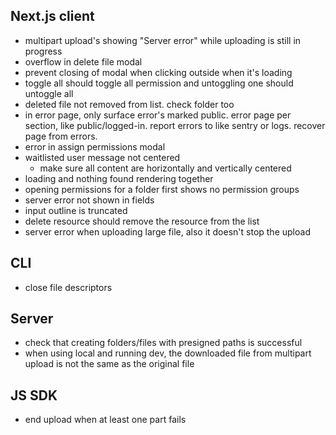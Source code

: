 ## Next.js client

- multipart upload's showing "Server error" while uploading is still in progress
- overflow in delete file modal
- prevent closing of modal when clicking outside when it's loading
- toggle all should toggle all permission and untoggling one should untoggle all
- deleted file not removed from list. check folder too
- in error page, only surface error's marked public. error page per section,
  like public/logged-in. report errors to like sentry or logs. recover page from errors.
- error in assign permissions modal
- waitlisted user message not centered
  - make sure all content are horizontally and vertically centered
- loading and nothing found rendering together
- opening permissions for a folder first shows no permission groups
- server error not shown in fields
- input outline is truncated
- delete resource should remove the resource from the list
- server error when uploading large file, also it doesn't stop the upload

## CLI

- close file descriptors

## Server

- check that creating folders/files with presigned paths is successful
- when using local and running dev, the downloaded file from multipart upload is not the same as the original file

## JS SDK

- end upload when at least one part fails
